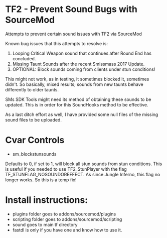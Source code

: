 # TF2 - Prevent Sound Bugs with SourceMod
Attempts to prevent certain sound issues with TF2 via SourceMod

Known bug issues that this attempts to resolve is:

1. Looping Critical Weapon sound that continues after Round End has concluded.
2. Missing Taunt Sounds after the recent Smissmass 2017 Update.
3. OPTIONAL: Block sounds coming from clients under stun conditions!

This might not work, as in testing, it sometimes blocked it, sometimes didn't.
So basically, mixed results; sounds from new taunts behave differently to older taunts.

SMs SDK Tools might need its method of obtaining these sounds to be updated.
This is in order for this SoundHooks method to be effective.

As a last ditch effort as well, I have provided some null files of the missing sound files to be uploaded.

Cvar Controls
================
- sm_blockstunsounds 

Defaults to 0, if set to 1, will block all stun sounds from stun conditions. This is useful if you needed to use TF2_StunPlayer with the flag TF_STUNFLAG_NOSOUNDOREFFECT. As since Jungle Inferno, this flag no longer works. So this is a temp fix!

Install instructions:
================

- plugins folder goes to addons/sourcemod/plugins
- scripting folder goes to addons/sourcemod/scripting
- sound goes to main tf directory
- fastdl is only if you have one and know how to use it.
